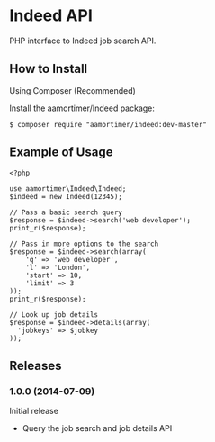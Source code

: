Indeed API
===============================================================================

PHP interface to Indeed job search API.

How to Install
-------------------------------------------------------------------------------

Using Composer (Recommended)

Install the aamortimer/Indeed package:

```shell
$ composer require "aamortimer/indeed:dev-master"
```

Example of Usage
-------------------------------------------------------------------------------

    <?php

    use aamortimer\Indeed\Indeed;
    $indeed = new Indeed(12345);

    // Pass a basic search query
    $response = $indeed->search('web developer');
    print_r($response);

    // Pass in more options to the search
    $response = $indeed->search(array(
        'q' => 'web developer',
        'l' => 'London',
        'start' => 10,
        'limit' => 3
    ));
    print_r($response);

    // Look up job details
    $response = $indeed->details(array(
      'jobkeys' => $jobkey
    ));


Releases
-------------------------------------------------------------------------------

### 1.0.0 (2014-07-09)

Initial release

* Query the job search and job details API
